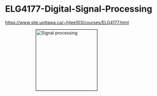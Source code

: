 # ELG4177-Digital-Signal-Processing

https://www.site.uottawa.ca/~hjlee103/courses/ELG4177.html

<picture>
<a href="https://en.wikipedia.org/wiki/Signal_processing">
<img src="https://miro.medium.com/max/1000/1*MzTnybYV0KS-rrYjjGWmdA.gif" 
alt="Signal processing" border="1" hspace="100" width="200"></a>
</picture>

